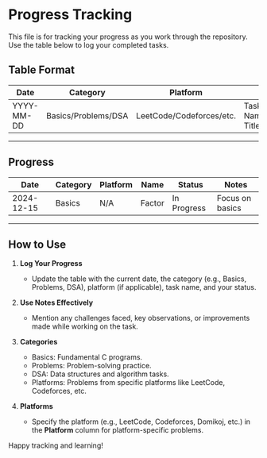 # Progress Tracking

This file is for tracking your progress as you work through the repository. Use the table below to log your completed tasks.

## Table Format

| Date       | Category         | Platform         | Name                        | Status      | Notes                        |
|------------|------------------|------------------|-----------------------------|-------------|------------------------------|
| YYYY-MM-DD | Basics/Problems/DSA | LeetCode/Codeforces/etc. | Task Name/Problem Title    | Not Started/In Progress/Completed | Notes or observations          |

---

## Progress

| Date       | Category         | Platform         | Name                        | Status      | Notes                        |
|------------|------------------|------------------|-----------------------------|-------------|------------------------------|
| 2024-12-15 | Basics           | N/A              | Factor                      | In Progress   | Focus on basics              |

---

## How to Use

1. **Log Your Progress**
   - Update the table with the current date, the category (e.g., Basics, Problems, DSA), platform (if applicable), task name, and your status.

2. **Use Notes Effectively**
   - Mention any challenges faced, key observations, or improvements made while working on the task.

3. **Categories**
   - Basics: Fundamental C programs.
   - Problems: Problem-solving practice.
   - DSA: Data structures and algorithm tasks.
   - Platforms: Problems from specific platforms like LeetCode, Codeforces, etc.

4. **Platforms**
   - Specify the platform (e.g., LeetCode, Codeforces, Domikoj, etc.) in the **Platform** column for platform-specific problems.

Happy tracking and learning!
